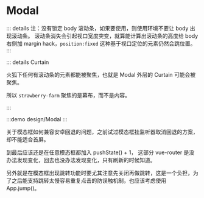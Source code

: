 # Modal

::: details 注：没有锁定 body 滚动条，如果要使用，则使用环境不要让 body 出现滚动条。
滚动条消失会引起视口宽度突变，就算能计算出滚动条的高度给 body 右侧加 margin hack，`position:fixed` 这种基于视口定位的元素仍然会跳位置。
:::

::: details Curtain

火狐下任何有滚动条的元素都能被聚焦，也就是 Modal 外层的 Curtain 可能会被聚焦。

所以 `strawberry-farm` 聚焦的是幕布，而不是内容。

:::

:::demo design/Modal
:::

关于模态框如何兼容安卓回退的问题，之前试过模态框挂监听器取消回退的方案，却不能适合首屏。

到最后应该还是在任意模态框都加入 pushState() + 1， 这部分 vue-router 是没办法发现变化，回去也没办法发现变化，只有刷新的时候知道。

另外就是在模态框出现跳转功能时要尤其注意先关闭再做跳转，这是一个负担，为了之后能支持跳转太慢容易重复点击的防误触机制，也应该考虑使用 App.jump()。